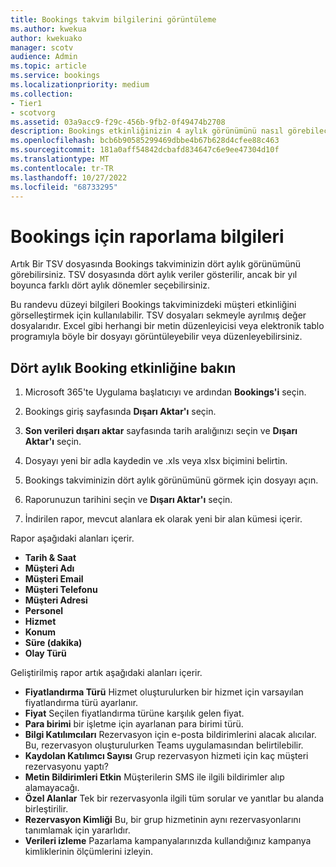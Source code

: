 ```yaml
---
title: Bookings takvim bilgilerini görüntüleme
ms.author: kwekua
author: kwekuako
manager: scotv
audience: Admin
ms.topic: article
ms.service: bookings
ms.localizationpriority: medium
ms.collection:
- Tier1
- scotvorg
ms.assetid: 03a9acc9-f29c-456b-9fb2-0f49474b2708
description: Bookings etkinliğinizin 4 aylık görünümünü nasıl görebileceğinizi öğrenin
ms.openlocfilehash: bcb6b90585299469dbbe4b67b628d4cfee88c463
ms.sourcegitcommit: 181a0aff54842dcbafd834647c6e9ee47304d10f
ms.translationtype: MT
ms.contentlocale: tr-TR
ms.lasthandoff: 10/27/2022
ms.locfileid: "68733295"
---
```

# <a name="reporting-info-for-bookings"></a>Bookings için raporlama bilgileri

Artık Bir TSV dosyasında Bookings takviminizin dört aylık görünümünü görebilirsiniz. TSV dosyasında dört aylık veriler gösterilir, ancak bir yıl boyunca farklı dört aylık dönemler seçebilirsiniz.

Bu randevu düzeyi bilgileri Bookings takviminizdeki müşteri etkinliğini görselleştirmek için kullanılabilir. TSV dosyaları sekmeyle ayrılmış değer dosyalarıdır. Excel gibi herhangi bir metin düzenleyicisi veya elektronik tablo programıyla böyle bir dosyayı görüntüleyebilir veya düzenleyebilirsiniz.

## <a name="see-four-months-of-booking-activity"></a>Dört aylık Booking etkinliğine bakın

1. Microsoft 365'te Uygulama başlatıcıyı ve ardından **Bookings'i** seçin.

1. Bookings giriş sayfasında **Dışarı Aktar'ı** seçin.

1. **Son verileri dışarı aktar** sayfasında tarih aralığınızı seçin ve **Dışarı Aktar'ı** seçin.

1. Dosyayı yeni bir adla kaydedin ve .xls veya xlsx biçimini belirtin.

1. Bookings takviminizin dört aylık görünümünü görmek için dosyayı açın.

1. Raporunuzun tarihini seçin ve **Dışarı Aktar'ı** seçin.

1. İndirilen rapor, mevcut alanlara ek olarak yeni bir alan kümesi içerir.

Rapor aşağıdaki alanları içerir.

 - **Tarih & Saat**
- **Müşteri Adı**
- **Müşteri Email**
- **Müşteri Telefonu**
- **Müşteri Adresi**
- **Personel**
- **Hizmet**
- **Konum**
- **Süre (dakika)**
- **Olay Türü**

Geliştirilmiş rapor artık aşağıdaki alanları içerir.

- **Fiyatlandırma Türü**   Hizmet oluşturulurken bir hizmet için varsayılan fiyatlandırma türü ayarlanır.
- **Fiyat**   Seçilen fiyatlandırma türüne karşılık gelen fiyat.
- **Para birimi**   bir işletme için ayarlanan para birimi türü.
- **Bilgi Katılımcıları**   Rezervasyon için e-posta bildirimlerini alacak alıcılar. Bu, rezervasyon oluşturulurken Teams uygulamasından belirtilebilir.
- **Kaydolan Katılımcı Sayısı**   Grup rezervasyon hizmeti için kaç müşteri rezervasyonu yaptı?
- **Metin Bildirimleri Etkin**   Müşterilerin SMS ile ilgili bildirimler alıp alamayacağı.
- **Özel Alanlar**   Tek bir rezervasyonla ilgili tüm sorular ve yanıtlar bu alanda birleştirilir.
- **Rezervasyon Kimliği**   Bu, bir grup hizmetinin aynı rezervasyonlarını tanımlamak için yararlıdır.
- **Verileri izleme**   Pazarlama kampanyalarınızda kullandığınız kampanya kimliklerinin ölçümlerini izleyin.
